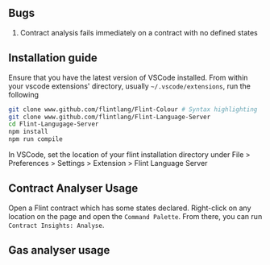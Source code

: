## Bugs
1. Contract analysis fails immediately on a contract with no defined states

## Installation guide
Ensure that you have the latest version of VSCode installed.
From within your vscode extensions' directory, usually `~/.vscode/extensions`, run the following
```bash
git clone www.github.com/flintlang/Flint-Colour # Syntax highlighting
git clone www.github.com/flintlang/Flint-Language-Server
cd Flint-Langugage-Server
npm install
npm run compile
```
In VSCode, set the location of your flint installation directory under File > Preferences > Settings > Extension > Flint Language Server

## Contract Analyser Usage
Open a Flint contract which has some states declared. Right-click on any location on the page and open the `Command Palette`. From there, you can run `Contract Insights: Analyse`.

## Gas analyser usage
